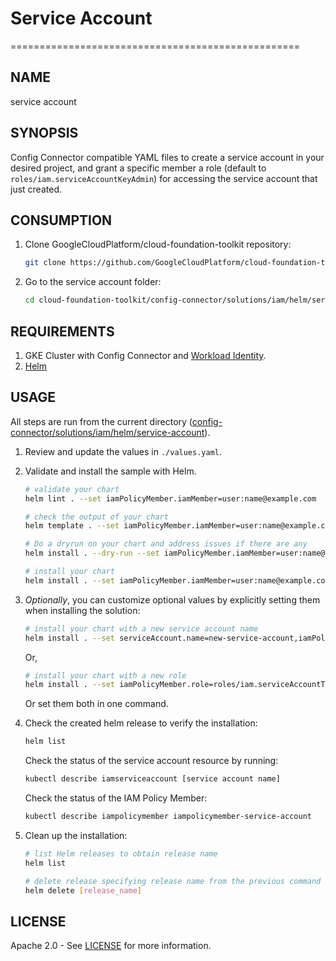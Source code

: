 # Service Account

==================================================

## NAME

  service account

## SYNOPSIS

  Config Connector compatible YAML files to create a service account in your desired project, and grant a specific member a role (default to `roles/iam.serviceAccountKeyAdmin`) for accessing the service account that just created.

## CONSUMPTION

  1. Clone GoogleCloudPlatform/cloud-foundation-toolkit repository:
  
      ```bash
      git clone https://github.com/GoogleCloudPlatform/cloud-foundation-toolkit.git
      ```

  1. Go to the service account folder:

      ```bash
      cd cloud-foundation-toolkit/config-connector/solutions/iam/helm/service-account
      ```

## REQUIREMENTS

1. GKE Cluster with Config Connector and [Workload Identity](https://cloud.google.com/kubernetes-engine/docs/how-to/workload-identity#enable_workload_identity_on_a_new_cluster).
1. [Helm](../../../README.md#helm)

## USAGE

All steps are run from the current directory ([config-connector/solutions/iam/helm/service-account](.)).

1. Review and update the values in `./values.yaml`.

1. Validate and install the sample with Helm.

    ```bash
    # validate your chart
    helm lint . --set iamPolicyMember.iamMember=user:name@example.com

    # check the output of your chart
    helm template . --set iamPolicyMember.iamMember=user:name@example.com

    # Do a dryrun on your chart and address issues if there are any
    helm install . --dry-run --set iamPolicyMember.iamMember=user:name@example.com --generate-name

    # install your chart
    helm install . --set iamPolicyMember.iamMember=user:name@example.com --generate-name
    ```

1. _Optionally_, you can customize optional values by explicitly setting them when installing the solution:
    ```bash
    # install your chart with a new service account name
    helm install . --set serviceAccount.name=new-service-account,iamPolicyMember.iamMember=user:name@example.com --generate-name
    ```  
    Or,
    ```bash
    # install your chart with a new role
    helm install . --set iamPolicyMember.role=roles/iam.serviceAccountTokenCreator,iamPolicyMember.iamMember=user:name@example.com --generate-name
    ```
    Or set them both in one command.

1. Check the created helm release to verify the installation:
    ```bash
    helm list
    ```
    Check the status of the service account resource by running: 
    ```bash
    kubectl describe iamserviceaccount [service account name]
    ```
    Check the status of the IAM Policy Member:
    ```bash
    kubectl describe iampolicymember iampolicymember-service-account
    ```

1. Clean up the installation:

    ```bash
    # list Helm releases to obtain release name
    helm list

    # delete release specifying release name from the previous command output.
    helm delete [release_name]
    ```

## LICENSE

Apache 2.0 - See [LICENSE](/LICENSE) for more information.
